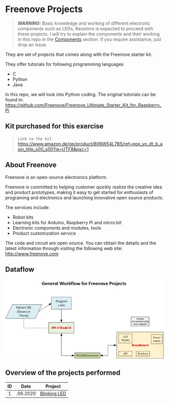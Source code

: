 # Freenove Projects

> **_WARNING:_** Basic knowledge and working of different electronic components such as LEDs, Resistors is expected to proceed with these projects. I will try to explain the components and their working in this repo in the [Components](./00_Components/README.md) section. If you require assistance, just drop an issue.

They are set of projects that comes along with the Freenove starter kit.

They offer tutorials for following programming languages

- C
- Python
- Java

In this repo, we will look into Python coding. The original tutorials can be found in: https://github.com/Freenove/Freenove_Ultimate_Starter_Kit_for_Raspberry_Pi

## Kit purchased for this exercise

> `Link to the kit` https://www.amazon.de/gp/product/B06W54L7B5/ref=ppx_yo_dt_b_asin_title_o00_s00?ie=UTF8&psc=1

## About Freenove

Freenove is an open-source electronics platform.

Freenove is committed to helping customer quickly realize the creative idea and product prototypes, making it easy to get started for enthusiasts of programing and electronics and launching innovative open source products.

The services include:

- Robot kits
- Learning kits for Arduino, Raspberry Pi and micro:bit
- Electronic components and modules, tools
- Product customization service

The code and circuit are open source. You can obtain the details and the latest information through visiting the following web site: http://www.freenove.com

## Dataflow

![](./General_Workflow.jpg)

## Overview of the projects performed

| ID  |   Date   | Project                                     |
| :-: | :------: | ------------------------------------------- |
|  1  | .06.2020 | [Blinking LED](./01_Blinking_LED/README.md) |
